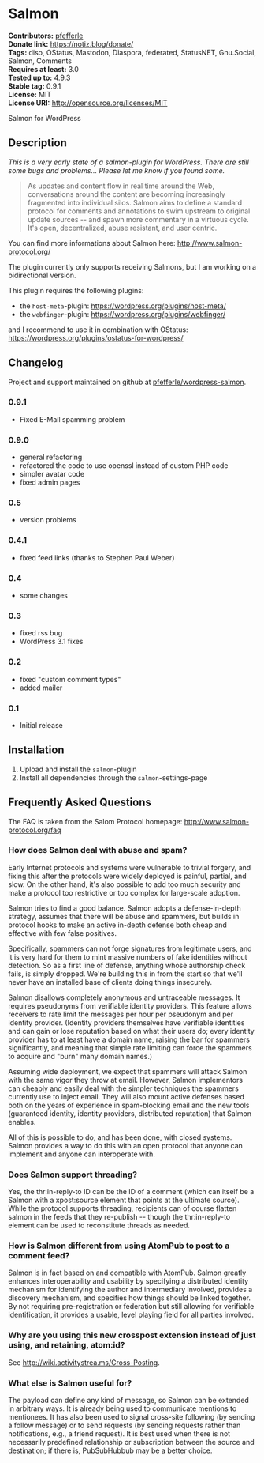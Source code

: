 # Salmon #
**Contributors:** [pfefferle](https://profiles.wordpress.org/pfefferle)  
**Donate link:** https://notiz.blog/donate/  
**Tags:** diso, OStatus, Mastodon, Diaspora, federated, StatusNET, Gnu.Social, Salmon, Comments  
**Requires at least:** 3.0  
**Tested up to:** 4.9.3  
**Stable tag:** 0.9.1  
**License:** MIT  
**License URI:** http://opensource.org/licenses/MIT  

Salmon for WordPress

## Description ##

*This is a very early state of a salmon-plugin for WordPress. There are still some bugs and problems... Please
let me know if you found some.*

> As updates and content flow in real time around the Web, conversations around the content are becoming increasingly fragmented into individual silos.  Salmon aims to define a standard protocol for comments and annotations to swim upstream to original update sources -- and spawn more commentary in a virtuous cycle.  It's open, decentralized, abuse resistant, and user centric.

You can find more informations about Salmon here: http://www.salmon-protocol.org/

The plugin currently only supports receiving Salmons, but I am working on a bidirectional version.

This plugin requires the following plugins:

* the `host-meta`-plugin: <https://wordpress.org/plugins/host-meta/>
* the `webfinger`-plugin: <https://wordpress.org/plugins/webfinger/>

and I recommend to use it in combination with OStatus: <https://wordpress.org/plugins/ostatus-for-wordpress/>


## Changelog ##

Project and support maintained on github at [pfefferle/wordpress-salmon](https://github.com/pfefferle/wordpress-salmon).

### 0.9.1 ###

* Fixed E-Mail spamming problem

### 0.9.0 ###

* general refactoring
* refactored the code to use openssl instead of custom PHP code
* simpler avatar code
* fixed admin pages

### 0.5 ###

* version problems

### 0.4.1 ###

* fixed feed links (thanks to Stephen Paul Weber)

### 0.4 ###

* some changes

### 0.3 ###

* fixed rss bug
* WordPress 3.1 fixes

### 0.2 ###

* fixed "custom comment types"
* added mailer

### 0.1 ###

* Initial release

## Installation ##

1. Upload and install the `salmon`-plugin
2. Install all dependencies through the `salmon`-settings-page

## Frequently Asked Questions ##

The FAQ is taken from the Salom Protocol homepage: <http://www.salmon-protocol.org/faq>

### How does Salmon deal with abuse and spam? ###

Early Internet protocols and systems were vulnerable to trivial forgery, and fixing this after the protocols were widely deployed is painful, partial, and slow.  On the other hand, it's also possible to add too much security and make a protocol too restrictive or too complex for large-scale adoption.

Salmon tries to find a good balance.  Salmon adopts a defense-in-depth strategy, assumes that there will be abuse and spammers, but builds in protocol hooks to make an active in-depth defense both cheap and effective with few false positives.

Specifically, spammers can not forge signatures from legitimate users, and it is very hard for them to mint massive numbers of fake identities without detection.  So as a first line of defense, anything whose authorship check fails, is simply dropped.  We're building this in from the start so that we'll never have an installed base of clients doing things insecurely.

Salmon disallows completely anonymous and untraceable messages.  It requires pseudonyms from verifiable identity providers.  This feature allows receivers to rate limit the messages per hour per pseudonym and per identity provider.  (Identity providers themselves have verifiable identities and can gain or lose reputation based on what their users do; every identity provider has to at least have a domain name, raising the bar for spammers significantly, and meaning that simple rate limiting can force the spammers to acquire and "burn" many domain names.)

Assuming wide deployment, we expect that spammers will attack Salmon with the same vigor they throw at email.  However, Salmon implementors can cheaply and easily deal with the simpler techniques the spammers currently use to inject email.  They will also mount active defenses based both on the years of experience in spam-blocking email and the new tools (guaranteed identity, identity providers, distributed reputation) that Salmon enables.

All of this is possible to do, and has been done, with closed systems.  Salmon provides a way to do this with an open protocol that anyone can implement and anyone can interoperate with.

### Does Salmon support threading? ###

Yes, the thr:in-reply-to ID can be the ID of a comment (which can itself be a Salmon with a xpost:source element that points at the ultimate source).  While the protocol supports threading, recipients can of course flatten salmon in the feeds that they re-publish -- though the thr:in-reply-to element can be used to reconstitute threads as needed.

### How is Salmon different from using AtomPub to post to a comment feed? ###

Salmon is in fact based on and compatible with AtomPub. Salmon greatly enhances interoperability and usability by specifying a distributed identity mechanism for identifying the author and intermediary involved, provides a discovery mechanism, and specifies how things should be linked together.  By not requiring pre-registration or federation but still allowing for verifiable identification, it provides a usable, level playing field for all parties involved.

### Why are you using this new crosspost extension instead of just using, and retaining, atom:id? ###

See <http://wiki.activitystrea.ms/Cross-Posting>.

### What else is Salmon useful for? ###

The payload can define any kind of message, so Salmon can be extended in arbitrary ways.  It is already being used to communicate mentions to mentionees.  It has also been used to signal cross-site following (by sending a follow message) or to send requests (by sending requests rather than notifications, e.g., a friend request).  It is best used when there is not necessarily predefined relationship or subscription between the source and destination; if there is, PubSubHubbub may be a better choice.
